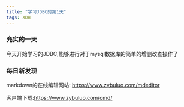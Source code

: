```yaml
---  
title: "学习JDBC的第1天"   
tags: XDH    
---  
```




### 充实的一天
今天开始学习的JDBC,能够进行对于mysql数据库的简单的增删改查操作了
### 每日新发现
markdown的在线编辑网站:
https://www.zybuluo.com/mdeditor

客户端下载:https://www.zybuluo.com/cmd/

